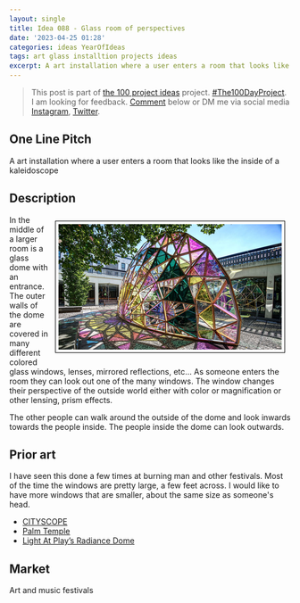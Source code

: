 ```yaml
---
layout: single
title: Idea 088 - Glass room of perspectives
date: '2023-04-25 01:28'
categories: ideas YearOfIdeas
tags: art glass installtion projects ideas
excerpt: A art installation where a user enters a room that looks like the inside of a kaleidoscope
---
```


> This post is part of [the 100 project ideas](https://blog.abluestar.com/projects/2023-100-ideas/) project. [#The100DayProject](https://www.the100dayproject.org/). I am looking for feedback. <a href='#utterances-comments'>Comment</a> below or DM me via social media <a href="https://instagram.com/funvill" rel="nofollow noopener noreferrer"><i class="fab fa-fw fa-instagram" aria-hidden="true"></i><span class="label">Instagram</span></a>, <a href="https://twitter.com/funvill" rel="nofollow noopener noreferrer"><i class="fab fa-fw fa-twitter" aria-hidden="true"></i><span class="label">Twitter</span></a>.

## One Line Pitch

A art installation where a user enters a room that looks like the inside of a kaleidoscope

## Description

<img src='\public\uploads\2023\palm-temple-lukejerram.png' alt='palm-temple-lukejerram' title='palm-temple by Luke Jerram' style="float: right; max-width: 400px; margin: 10px; border: 1px solid black; padding: 5px">In the middle of a larger room is a glass dome with an entrance. The outer walls of the dome are covered in many different colored glass windows, lenses, mirrored reflections, etc… As someone enters the room they can look out one of the many windows. The window changes their perspective of the outside world either with color or magnification or other lensing, prism effects.

The other people can walk around the outside of the dome and look inwards towards the people inside. The people inside the dome can look outwards.

## Prior art

I have seen this done a few times at burning man and other festivals. Most of the time the windows are pretty large, a few feet across. I would like to have more windows that are smaller, about the same size as someone's head.

- [CITYSCOPE](https://www.spade-studio.de/projects/cityscope/)
- [Palm Temple](https://www.lukejerram.com/palm-temple/)
- [Light At Play’s Radiance Dome](https://design-milk.com/light-plays-radiance-dome-illuminates-imagination/)

## Market

Art and music festivals

